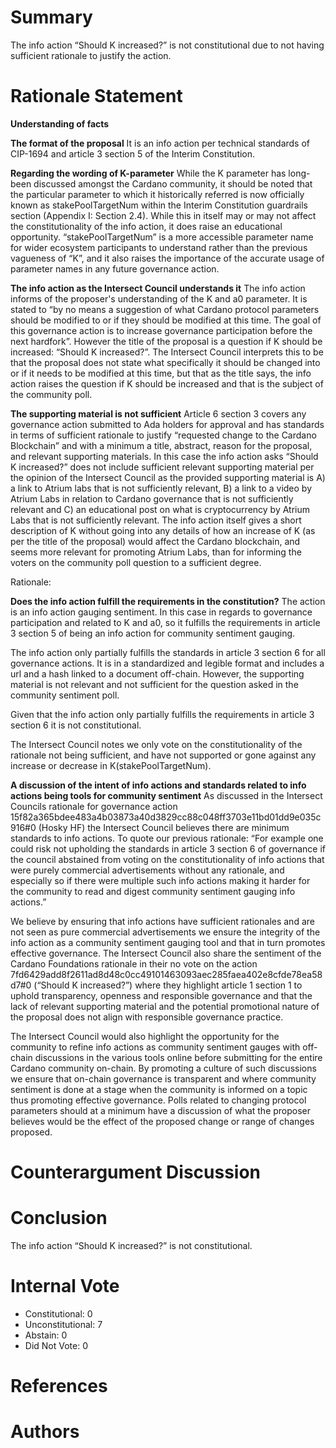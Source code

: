 
# Summary

The info action “Should K increased?” is not constitutional due to not having sufficient rationale to justify the action. 

# Rationale Statement

**Understanding of facts**

 **The format of the proposal**
 It is an info action per technical standards of CIP-1694 and article 3 section 5 of the Interim Constitution.

 **Regarding the wording of K-parameter**
 While the K parameter has long-been discussed amongst the Cardano community, it should be noted that the particular parameter to which it historically referred is now officially known as stakePoolTargetNum within the Interim Constitution guardrails section (Appendix I: Section 2.4). While this in itself may or may not affect the constitutionality of the info action, it does raise an educational opportunity. “stakePoolTargetNum” is a more accessible parameter name for wider ecosystem participants to understand rather than the previous vagueness of “K”, and it also raises the importance of the accurate usage of parameter names in any future governance action.

 **The info action as the Intersect Council understands it**
 The info action informs of the proposer's understanding of the K and a0 parameter. It is stated to “by no means a suggestion of what Cardano protocol parameters should be modified to or if they should be modified at this time. The goal of this governance action is to increase governance participation before the next hardfork”. However the title of the proposal is a question if K should be increased: “Should K increased?”. The Intersect Council interprets this to be that the proposal does not state what specifically it should be changed into or if it needs to be modified at this time, but that as the title says, the info action raises the question if K should be increased and that is the subject of the community poll.

 **The supporting material is not sufficient**
 Article 6 section 3 covers any governance action submitted to Ada holders for approval and has standards in terms of sufficient rationale to justify “requested change to the Cardano Blockchain” and with a minimum a title, abstract, reason for the proposal, and relevant supporting materials.  In this case the info action asks “Should K increased?” does not include sufficient relevant supporting material per the opinion of the Intersect Council as the provided supporting material is A) a link to Atrium labs that is not sufficiently relevant, B) a link to a video by Atrium Labs in relation to Cardano governance that is not sufficiently relevant and C) an educational post on what is cryptocurrency by Atrium Labs that is not sufficiently relevant. The info action itself gives a short description of K without going into any details of how an increase of K (as per the title of the proposal) would affect the Cardano blockchain, and seems more relevant for promoting Atrium Labs, than for informing the voters on the community poll question to a sufficient degree. 

 Rationale: 

 **Does the info action fulfill the requirements in the constitution?**
 The action is an info action gauging sentiment. In this case in regards to governance participation and related to K and a0, so it fulfills the requirements in article 3 section 5 of being an info action for community sentiment gauging.

 The info action only partially fulfills the standards in article 3 section 6 for all governance actions. It is in a standardized and legible format and includes a url and a hash linked to a document off-chain. However, the supporting material is not relevant and not sufficient for the question asked in the community sentiment poll.

 Given that the info action only partially fulfills the requirements in article 3 section 6 it is not constitutional.

 The Intersect Council notes we only vote on the constitutionality of the rationale not being sufficient, and have not supported or gone against any increase or decrease in K(stakePoolTargetNum).

 **A discussion of the intent of info actions and standards related to info actions being  tools for community sentiment**
 As discussed in the Intersect Councils rationale for governance action 15f82a365bdee483a4b03873a40d3829cc88c048ff3703e11bd01dd9e035c916#0 (Hosky HF) the Intersect Council believes there are minimum standards to info actions. To quote our previous rationale:  “For example one could risk not upholding the standards in article 3 section 6 of governance if the council abstained from voting on the constitutionality of info actions that were purely commercial advertisements without any rationale, and especially so if there were multiple such info actions making it harder for the community to read and digest community sentiment gauging info actions.”

 We believe by ensuring that info actions have sufficient rationales and are not seen as pure commercial advertisements we ensure the integrity of the info action as a community sentiment gauging tool and that in turn promotes effective governance. The Intersect Council also share the sentiment of the Cardano Foundations rationale in their no vote on the action 7fd6429add8f2611ad8d48c0cc49101463093aec285faea402e8cfde78ea58d7#0 (“Should K increased?”) where they highlight article 1 section 1 to uphold transparency, openness and responsible governance and that the lack of relevant supporting material and the potential promotional nature of the proposal does not align with responsible governance practice.

 The Intersect Council would also highlight the opportunity for the community to refine info actions as community sentiment gauges with off-chain discussions in the various tools online before submitting for the entire Cardano community on-chain. By promoting a culture of such discussions we ensure that on-chain governance is transparent and where community sentiment is done at a stage when the community is informed on a topic thus promoting effective governance. Polls related to changing protocol parameters should at a minimum have a discussion of what the proposer believes would be the effect of the proposed change or range of changes proposed.

# Counterargument Discussion



# Conclusion

The info action “Should K increased?” is not constitutional.

# Internal Vote

- Constitutional: 0
- Unconstitutional: 7
- Abstain: 0
- Did Not Vote: 0

# References



# Authors


